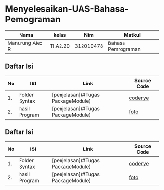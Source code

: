 # Menyelesaikan-UAS-Bahasa-Pemograman

| Nama | kelas | Nim | Matkul |
| -- | --- | ---- | ----------- |
| Manurung Alex R | TI.A2.20 | 312010478 | Bahasa Pemrograman |
## Daftar Isi
| No | ISI | Link | Source Code |
| -- | --- | ---- | ----------- |
| 1. | Folder Syntax | [penjelasan](#Tugas PackageModule) | [codenye](#main.py) |
| 2. | hasil Program | [penjelasan](#Tugas PackageModule) | [foto](#image) |  
## Daftar Isi
| No | ISI | Link | Source Code |
| -- | --- | ---- | ----------- |
| 1. | Folder Syntax | [penjelasan](#Tugas PackageModule) | [codenye](#main.py) |
| 2. | hasil Program | [penjelasan](#Tugas PackageModule) | [foto](#image) |  

